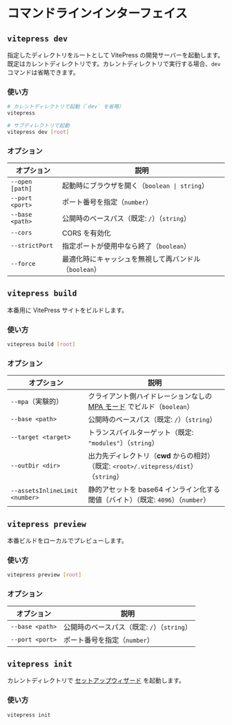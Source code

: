 # コマンドラインインターフェイス

## `vitepress dev`

指定したディレクトリをルートとして VitePress の開発サーバーを起動します。既定はカレントディレクトリです。カレントディレクトリで実行する場合、`dev` コマンドは省略できます。

### 使い方

 ```sh
 # カレントディレクトリで起動（`dev` を省略）
 vitepress

 # サブディレクトリで起動
 vitepress dev [root]
 ```

### オプション

| オプション         | 説明                                                                 |
| ------------------ | -------------------------------------------------------------------- |
| `--open [path]`    | 起動時にブラウザを開く（`boolean \| string`）                        |
| `--port <port>`    | ポート番号を指定（`number`）                                         |
| `--base <path>`    | 公開時のベースパス（既定: `/`）（`string`）                          |
| `--cors`           | CORS を有効化                                                         |
| `--strictPort`     | 指定ポートが使用中なら終了（`boolean`）                               |
| `--force`          | 最適化時にキャッシュを無視して再バンドル（`boolean`）                |

## `vitepress build`

本番用に VitePress サイトをビルドします。

### 使い方

 ```sh
 vitepress build [root]
 ```

### オプション

| オプション                      | 説明                                                                                               |
| ----------------------------- | -------------------------------------------------------------------------------------------------- |
| `--mpa`（実験的）              | クライアント側ハイドレーションなしの [MPA モード](../guide/mpa-mode) でビルド（`boolean`）           |
| `--base <path>`               | 公開時のベースパス（既定: `/`）（`string`）                                                          |
| `--target <target>`           | トランスパイルターゲット（既定: `"modules"`）（`string`）                                            |
| `--outDir <dir>`              | 出力先ディレクトリ（**cwd** からの相対）（既定: `<root>/.vitepress/dist`）（`string`）               |
| `--assetsInlineLimit <number>`| 静的アセットを base64 インライン化する閾値（バイト）（既定: `4096`）（`number`）                     |

## `vitepress preview`

本番ビルドをローカルでプレビューします。

### 使い方

 ```sh
 vitepress preview [root]
 ```

### オプション

| オプション         | 説明                                      |
| ------------------ | ----------------------------------------- |
| `--base <path>`    | 公開時のベースパス（既定: `/`）（`string`） |
| `--port <port>`    | ポート番号を指定（`number`）               |

## `vitepress init`

カレントディレクトリで [セットアップウィザード](../guide/getting-started#setup-wizard) を起動します。

### 使い方

 ```sh
 vitepress init
 ```
